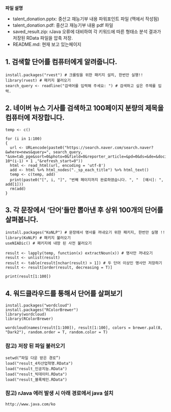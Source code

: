 **파일 설명**
- talent_donation.pptx: 중산고 재능기부 내용 파워포인트 파일 (맥에서 작성됨)
- talent_donation.pdf: 중산고 재능기부 내용 pdf 파일
- saved_result.zip: rJava 오류에 대비하여 각 키워드에 따른 형태소 분석 결과가 저장된 RData 파일을 압축 저장.
- README.md: 현재 보고 있는페이지


## 1. 검색할 단어를 컴퓨터에게 알려줍니다.
~~~
install.packages("rvest") # 크롤링을 위한 패키지 설치, 한번만 실행!!
library(rvest) # 패키지 불러오기
search_query <- readline("검색어를 입력해 주세요: ") # 검색하고 싶은 주제를 입력.
~~~



## 2. 네이버 뉴스 기사를 검색하고 100페이지 분량의 제목을 컴퓨터에 저장합니다.
~~~
temp <- c()

for (i in 1:100)
{
  url <- URLencode(paste0("https://search.naver.com/search.naver?&where=news&query=", search_query, "&sm=tab_pge&sort=0&photo=0&field=0&reporter_article=&pd=0&ds=&de=&docid=&nso=so:r,p:all,a:all&mynews=0&start=", 10*(i-1) + 1 ,"&refresh_start=0"))
  html <- read_html(url, encoding = 'utf-8')
  add <- html %>% html_nodes("._sp_each_title") %>% html_text()
  temp <- c(temp, add)
  print(paste0("[", i, "]", "번째 페이지까지 완료하였습니다. ", "  [예시]: ", add[1]))
  rm(add)
}
~~~



## 3. 각 문장에서 ‘단어’들만 뽑아낸 후 상위 100개의 단어를 살펴봅니다.
~~~
install.packages("KoNLP") # 문장에서 명사를 꺼내오기 위한 패키지, 한번만 실행 !!
library(KoNLP) # 패키지 불러오기
useNIADic() # 패키지에 내장 된 사전 불러오기

result <- lapply(temp, function(x) extractNoun(x)) # 명사만 꺼내오기
result <- unlist(result)
result <- table(result[nchar(result) > 1]) # 두 단어 이상인 명사만 저장하기
result <- result[order(result, decreasing = T)]

print(result[1:100])
~~~



## 4. 워드클라우드를 통해서 단어를 살펴보기
~~~
install.packages("wordcloud")
install.packages("RColorBrewer")
library(wordcloud)
library(RColorBrewer)

wordcloud(names(result[1:100]), result[1:100], colors = brewer.pal(8, "Dark2"), random.order = T, random.color = T)
~~~


### 참고) 저장 된 파일 불러오기
~~~
setwd(“파일 다운 받은 경로”)
load("result_4차산업혁명.RData")
load("result_인공지능.RData")
load("result_빅데이터.RData")
load("result_블록체인.RData")
~~~


### 참고) rJava 에러 발생 시 아래 경로에서 java 설치
~~~
http://www.java.com/ko
~~~
